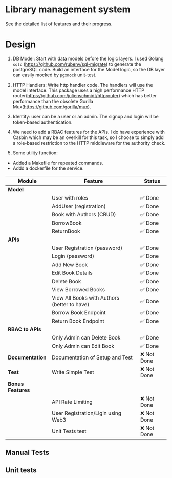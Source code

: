 # Library management system

See the detailed list of features and their progress.

# Design
1. DB Model:  Start with data models before the logic layers. I used Golang `sqlc` (https://github.com/rubenv/sql-migrate) to generate the postgreSQL code.
   Build an interface for the Model logic, so the DB layer can easily mocked by `pgxmock` unit-test.

2. HTTP Handlers: Write http handler code. The handlers will use the model interface. This package uses a high performance HTTP router(https://github.com/julienschmidt/httprouter) which has better performance than the obsolete Gorilla Mux(https://github.com/gorilla/mux).

3. Identity: user can be a user or an admin. The signup and login will be token-based authentication.

4. We need to add a RBAC features for the APIs. I do have experience with Casbin which may be an overkill for this task, so I choose to simply add a role-based restriction to the HTTP middleware for the authority check.

5. Some utility function:
- Added a Makefile for repeated commands.
- Addd a dockerfile for the service.

| **Module**         | **Feature**               | **Status**    |
|---------------------|---------------------------|---------------|
| **Model**          		 	
|                     | User with roles            |  ✅ Done           |		
|                     | AddUser (registration)              |  ✅ Done          |
|                     | Book with Authors (CRUD)               | ✅ Done        |
|                     | BorrowBook                | ✅ Done    |
|                     | ReturnBook                | ✅ Done   |
| **APIs**            |       |
|                     | User Registration (password)        |  ✅ Done   
|                     | Login (password)              |  ✅ Done    |
|                     | Add New Book              | ✅ Done        |
|                     | Edit Book Details         | ✅ Done         |
|                     | Delete Book               | ✅ Done        |
|                     | View Borrowed Books       | ✅ Done     |
|                     | View All Books with Authors (better to have)      | ✅ Done     |
|                     | Borrow Book Endpoint      | ✅ Done     |
|                     | Return Book Endpoint      | ✅ Done     |
| **RBAC to APIs** | |  |
|                     | Only Admin can Delete Book     |  ✅ Done    |
|                     | Only Admin can Edit Book     |  ✅ Done     |
| **Documentation** |Documentation of Setup and Test     | ❌ Not Done        |
| **Test**  | Write Simple Test       |❌ Not Done        |
| **Bonus Features**  
|                     | API Rate Limiting         | ❌ Not Done    |
|                     | User Registration/Ligin using Web3              | ❌ Not Done    |
|                     | Unit Tests test                | ❌ Not Done    |


## Manual Tests

## Unit tests

